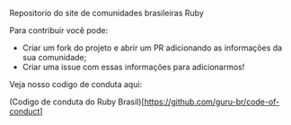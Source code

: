 Repositorio do site de comunidades brasileiras Ruby

Para contribuir você pode:

- Criar um fork do projeto e abrir um PR adicionando as informações da sua
    comunidade;
- Criar uma issue com essas informações para adicionarmos!


Veja nosso codigo de conduta aqui:

(Codigo de conduta do Ruby Brasil)[https://github.com/guru-br/code-of-conduct]

